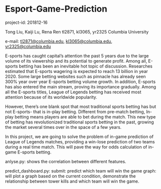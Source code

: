 # Esport-Game-Prediction

project-id: 201812-16

Tong Liu, Kaiji Lu, Rena Ren
tl2871, kl3065, yr2325
Columbia University

e-mail: tl2871@columbia.edu, kl3065@columbia.edu, yr2325@columbia.edu

E-sports has caught capital’s attention the past 5 years due to the large volume of its viewership and its potential to generate profit. Among all, E-sports betting has been an inevitable hot topic of discussion. Researches estimated that E-sports wagering is expected to reach 13 billion in year 2020. Some large betting websites such as pinnacle has already seen 300% year over year E-sports betting volume growth. In addition, E-sports has also entered the main stream, proving its importance gradually. Among all the E-sports titles, League of Legends betting has received most attention because of its worldwide popularity. 

However, there’s one blank spot that most traditional sports betting has but not E-sports- that is in-play betting. Different from pre-match betting, In-play betting means players are able to bet during the match. This new type of betting has revolutionized traditional sports betting in the past, growing the market several times over in the space of a few years. 

In this project, we are going to solve the problem of in-game prediction of League of Legends matches, providing a win-lose prediction of two teams during a real time match. This will pave the way for odds calculation of in-game E-sports betting.




anlyse.py: shows the correlation between different features.

predict_dashboard.py: 
    submit: predict which team will win the game
    graph: will plot a graph based on the current condition, demonstrate the relationship between tower kills and which team will win the game.
  
